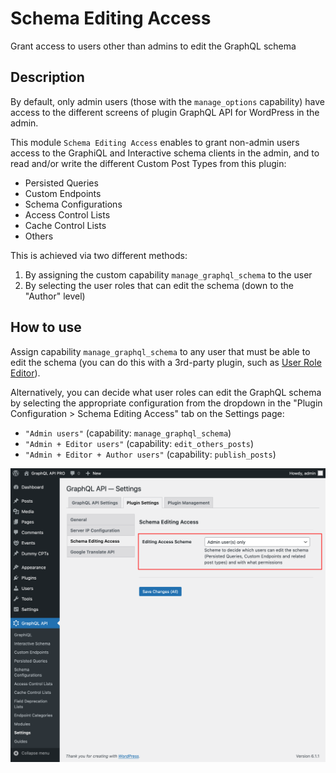 # Schema Editing Access

Grant access to users other than admins to edit the GraphQL schema

## Description

By default, only admin users (those with the `manage_options` capability) have access to the different screens of plugin GraphQL API for WordPress in the admin.

This module `Schema Editing Access` enables to grant non-admin users access to the GraphiQL and Interactive schema clients in the admin, and to read and/or write the different Custom Post Types from this plugin:

- Persisted Queries
- Custom Endpoints
- Schema Configurations
- Access Control Lists
- Cache Control Lists
- Others

This is achieved via two different methods:

1. By assigning the custom capability `manage_graphql_schema` to the user
2. By selecting the user roles that can edit the schema (down to the "Author" level)

<!-- The non-admin roles that can be selected are:

- Administrator (capability: `manage_options`)
- Editor (capability: `edit_others_posts`)
- Author (capability: `publish_posts`) -->

<!-- What permissions are given to non-admin users follows the same <a href="https://wordpress.org/support/article/roles-and-capabilities/#summary-of-roles" target="_blank">scheme as when editing posts in WordPress</a>, where users with different roles (`subscriber`, `contributor`, `author` and `editor`) have access to different capabilities:

| Role | Capabilities |
| --- | --- |
| Editor | Can publish and manage posts including the posts of other users |
| Author | Can publish and manage their own posts |
| Contributor | Can write and manage their own posts but cannot publish them |
| Subscriber | Can only read posts |

For instance, a contributor can create, but not publish, a persisted query:

![Persisted query by contributor](../../images/new-persisted-query-by-contributor.png "Persisted query by contributor") -->

## How to use

Assign capability `manage_graphql_schema` to any user that must be able to edit the schema (you can do this with a 3rd-party plugin, such as [User Role Editor](https://wordpress.org/plugins/search/role/)).

Alternatively, you can decide what user roles can edit the GraphQL schema by selecting the appropriate configuration from the dropdown in the "Plugin Configuration > Schema Editing Access" tab on the Settings page:

- `"Admin users"` (capability: `manage_graphql_schema`)
- `"Admin + Editor users"` (capability: `edit_others_posts`)
- `"Admin + Editor + Author users"` (capability: `publish_posts`)

![Configuring the schema editing access in the Settings](../../images/settings-schema-editing-access.png "Configuring the schema editing access in the Settings")
